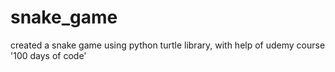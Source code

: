 # snake_game
created a snake game using python turtle library,
with help of udemy course '100 days of code'
